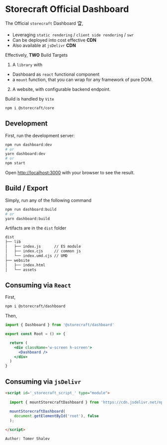 # **Storecraft** Official Dashboard

The Official `storecraft` Dashboard 🏆,
- Leveraging `static rendering` / `client side rendering` / `swr`
- Can be deployed into cost effective **CDN**
- Also available at `jsDelivr` **CDN**

Effectively, **TWO** Build Targets
1. A `library` with
  - Dashboard as `react` functional component
  - a `mount` function, that you can wrap for any framework of pure DOM.
2. A website, with configurable backend endpoint.

Build is handled by `Vite`


```bash
npm i @storecraft/core
```

## Development

First, run the development server:

```bash
npm run dashboard:dev
# or
yarn dashboard:dev
# or
npm start
```

Open [http://localhost:3000](http://localhost:3000) with your browser to see the result.

## Build / Export

Simply, run any of the following command

```bash
npm run dashboard:build
# or
yarn dashboard:build
```

Artifacts are in the `dist` folder
```txt
dist
├── lib
│   ├── index.js      // ES module
│   ├── index.cjs     // common js
│   └── index.umd.cjs // UMD
├── website
│   ├── index.html
│   └── assets

```

## Consuming via `React`

First,

```bash
npm i @storecraft/dashboard
```

Then, 

```jsx
import { Dashboard } from '@storecraft/dashboard'

export const Root = () => {

  return (
    <div className='w-screen h-screen'>
      <Dashboard />
    </div>
  )
} 

```

## Consuming via `jsDelivr`

```html
<script id='_storecraft_script_' type="module">
  
  import { mountStorecraftDashboard } from 'https://cdn.jsdelivr.net/npm/@storecraft/dashboard@latest/dist/lib/index.min.js';
  
  mountStorecraftDashboard(
    document.getElementById('root'), false
  );

</script>

```


```txt
Author: Tomer Shalev
```